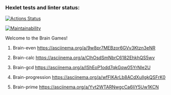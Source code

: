 ### Hexlet tests and linter status:
[![Actions Status](https://github.com/MarieMiatova/frontend-project-44/actions/workflows/hexlet-check.yml/badge.svg)](https://github.com/MarieMiatova/frontend-project-44/actions)

[![Maintainability](https://api.codeclimate.com/v1/badges/c20bc9204d4f87953774/maintainability)](https://codeclimate.com/github/MarieMiatova/frontend-project-44/maintainability)


Welcome to the Brain Games!

1. Brain-even
   https://asciinema.org/a/9w8pr7MEBzor6GVv3Ktzn3eNR

2. Brain-calc
   https://asciinema.org/a/ClhOsdSmNbrC6182EhkhQS5wv

3. Brain-gcd
   https://asciinema.org/a/IShEoP1odd7qkGqw05YrNIe2U

4. Brain-progression
   https://asciinema.org/a/wfFlKArLb8ACdXulIgkQSFrK0

5. Brain-prime
   https://asciinema.org/a/Yvt2WTARNwgcCa6IiY5Uw1KCN   
